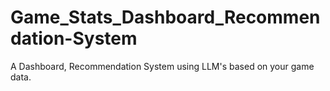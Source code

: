 # Game_Stats_Dashboard_Recommendation-System
A Dashboard, Recommendation System using LLM's based on your game data.
